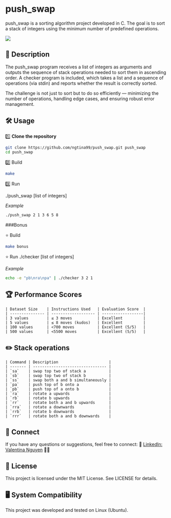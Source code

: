 # push_swap

push_swap is a sorting algorithm project developed in C. The goal is to sort a stack of integers using the minimum number of predefined operations.

<img src="push_swap">

## 📝 Description

The push_swap program receives a list of integers as arguments and outputs the sequence of stack operations needed to sort them in ascending order.
A checker program is included, which takes a list and a sequence of operations (via stdin) and reports whether the result is correctly sorted.

The challenge is not just to sort but to do so efficiently — minimizing the number of operations, handling edge cases, and ensuring robust error management.

## 🛠️ Usage

1️⃣ **Clone the repository**

```bash
git clone https://github.com/ngtina99/push_swap.git push_swap
cd push_swap
```

2️⃣ Build

```bash
make
```

3️⃣ Run

./push_swap [list of integers]

*Example*
```bash
./push_swap 2 1 3 6 5 8
```

###Bonus

⭐ Build
```bash
make bonus
```

⭐ Run
./checker [list of integers]

*Example*
```bash
echo -e "pb\nra\npa" | ./checker 3 2 1
```

## 🏆 Performance Scores
```text
| Dataset Size    | Instructions Used   | Evaluation Score  |
| --------------- | ------------------- | ------------------|
| 3 values        | ≤ 3 moves           | Excellent         |
| 5 values        | ≤ 8 moves (kudos)   | Excellent         |
| 100 values      | <700 moves          | Excellent (5/5)   |
| 500 values      | <5500 moves         | Excellent (5/5)   |
```

## ✏️ Stack operations
```text
| Command | Description                      |
| ------- | -------------------------------- |
| `sa`    | swap top two of stack a          |
| `sb`    | swap top two of stack b          |
| `ss`    | swap both a and b simultaneously |
| `pa`    | push top of b onto a             |
| `pb`    | push top of a onto b             |
| `ra`    | rotate a upwards                 |
| `rb`    | rotate b upwards                 |
| `rr`    | rotate both a and b upwards      |
| `rra`   | rotate a downwards               |
| `rrb`   | rotate b downwards               |
| `rrr`   | rotate both a and b downwards    |
```

## 💼 Connect
If you have any questions or suggestions, feel free to connect:
🔗 [LinkedIn: Valentina Nguyen](https://www.linkedin.com/in/valentina-nguyen-t/) 🙋‍♀️

## 📜 License
This project is licensed under the MIT License. See LICENSE for details.

## 🖥️ System Compatibility
This project was developed and tested on Linux (Ubuntu).

